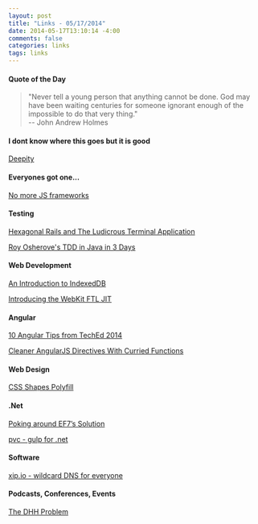 ```yaml
---
layout: post
title: "Links - 05/17/2014"
date: 2014-05-17T13:10:14 -4:00
comments: false
categories: links
tags: links
---
```


#### Quote of the Day

<blockquote>"Never tell a young person that anything cannot be done. God may have been waiting centuries for someone ignorant enough of the impossible to do that very thing."<br>
-- John Andrew Holmes
</blockquote>

#### I dont know where this goes but it is good

[Deepity](http://rationalwiki.org/wiki/Deepity)

#### Everyones got one...

[No more JS frameworks](http://bitworking.org/news/2014/05/zero_framework_manifesto)

#### Testing

[Hexagonal Rails and The Ludicrous Terminal Application](http://pivotallabs.com/hexagonal-rails-and-the-ludicrous-terminal-application/)

[Roy Osherove's TDD in Java in 3 Days](http://skills.osherove.com/roy-osheroves-tdd-in-java-in-3-days)

#### Web Development

[An Introduction to IndexedDB](http://dev.opera.com/articles/introduction-to-indexeddb/)

[Introducing the WebKit FTL JIT](https://www.webkit.org/blog/3362/introducing-the-webkit-ftl-jit/)

#### Angular

[10 Angular Tips from TechEd 2014](http://www.johnpapa.net/10-angular-tips-from-teched-2014)

[Cleaner AngularJS Directives With Curried Functions](https://medium.com/opinionated-angularjs/57a63c895da5)

#### Web Design

[CSS Shapes Polyfill](http://blogs.adobe.com/webplatform/2014/05/12/css-shapes-polyfill/)

#### .Net

[Poking around EF7’s Solution](http://thedatafarm.com/data-access/poking-around-ef7s-solution/)

[pvc - gulp for .net](https://github.com/pvcbuild/pvc)

#### Software

[xip.io - wildcard DNS for everyone](http://xip.io/)

#### Podcasts, Conferences, Events

[The DHH Problem](http://codon.com/the-dhh-problem)
